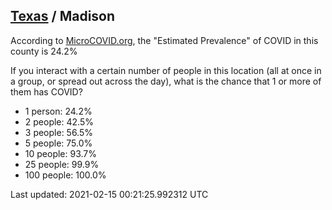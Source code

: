 
## [Texas](/united-states/texas) / Madison

According to [MicroCOVID.org](http://microcovid.org),
the "Estimated Prevalence" of COVID in this county is 24.2%

If you interact with a certain number of people in this location
(all at once in a group, or spread out across the day), what is the chance that
1 or more of them has COVID?

- 1 person: 24.2%
- 2 people: 42.5%
- 3 people: 56.5%
- 5 people: 75.0%
- 10 people: 93.7%
- 25 people: 99.9%
- 100 people: 100.0%

Last updated: 2021-02-15 00:21:25.992312 UTC
